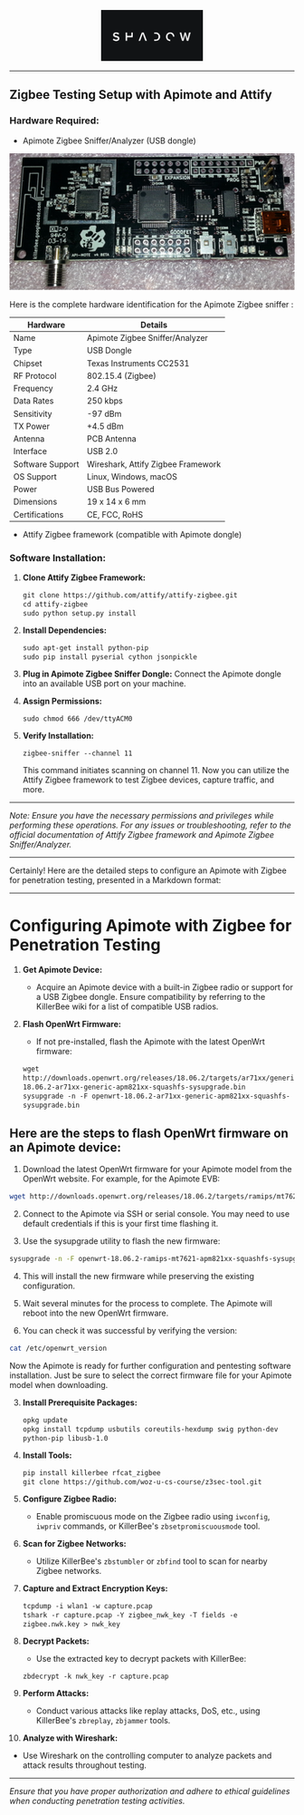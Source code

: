 <p align="center">
  <img  width="180" src="ghost.png" />
</p>


---

## Zigbee Testing Setup with Apimote and Attify

### Hardware Required:

- Apimote Zigbee Sniffer/Analyzer (USB dongle)
<p align="center">
  <img  width="600" src="apimote-v4b-front.jpg" />
</p>

Here is the complete hardware identification for the Apimote Zigbee sniffer :

| Hardware | Details | 
|-|-|  
| Name | Apimote Zigbee Sniffer/Analyzer |
| Type | USB Dongle |
| Chipset | Texas Instruments CC2531 | 
| RF Protocol | 802.15.4 (Zigbee) |
| Frequency | 2.4 GHz |
| Data Rates | 250 kbps |
| Sensitivity | -97 dBm | 
| TX Power | +4.5 dBm |
| Antenna | PCB Antenna |
| Interface | USB 2.0 |
| Software Support | Wireshark, Attify Zigbee Framework |
| OS Support | Linux, Windows, macOS |
| Power | USB Bus Powered |
| Dimensions | 19 x 14 x 6 mm |
| Certifications | CE, FCC, RoHS |

- Attify Zigbee framework (compatible with Apimote dongle)

### Software Installation:

1. **Clone Attify Zigbee Framework:**
   ```shell
   git clone https://github.com/attify/attify-zigbee.git
   cd attify-zigbee
   sudo python setup.py install
   ```

2. **Install Dependencies:**
   ```shell
   sudo apt-get install python-pip
   sudo pip install pyserial cython jsonpickle
   ```

3. **Plug in Apimote Zigbee Sniffer Dongle:**
   Connect the Apimote dongle into an available USB port on your machine.

4. **Assign Permissions:**
   ```shell
   sudo chmod 666 /dev/ttyACM0
   ```

5. **Verify Installation:**
   ```shell
   zigbee-sniffer --channel 11
   ```

   This command initiates scanning on channel 11. Now you can utilize the Attify Zigbee framework to test Zigbee devices, capture traffic, and more.

---

*Note: Ensure you have the necessary permissions and privileges while performing these operations. For any issues or troubleshooting, refer to the official documentation of Attify Zigbee framework and Apimote Zigbee Sniffer/Analyzer.*

---

Certainly! Here are the detailed steps to configure an Apimote with Zigbee for penetration testing, presented in a Markdown format:

---

# Configuring Apimote with Zigbee for Penetration Testing

1. **Get Apimote Device:**
   - Acquire an Apimote device with a built-in Zigbee radio or support for a USB Zigbee dongle. Ensure compatibility by referring to the KillerBee wiki for a list of compatible USB radios.

2. **Flash OpenWrt Firmware:**
   - If not pre-installed, flash the Apimote with the latest OpenWrt firmware:
   ```shell
   wget http://downloads.openwrt.org/releases/18.06.2/targets/ar71xx/generic/openwrt-18.06.2-ar71xx-generic-apm821xx-squashfs-sysupgrade.bin
   sysupgrade -n -F openwrt-18.06.2-ar71xx-generic-apm821xx-squashfs-sysupgrade.bin
   ```
## Here are the steps to flash OpenWrt firmware on an Apimote device:

1. Download the latest OpenWrt firmware for your Apimote model from the OpenWrt website. For example, for the Apimote EVB:

```bash
wget http://downloads.openwrt.org/releases/18.06.2/targets/ramips/mt7621/openwrt-18.06.2-ramips-mt7621-apm821xx-squashfs-sysupgrade.bin
```

2. Connect to the Apimote via SSH or serial console. You may need to use default credentials if this is your first time flashing it.

3. Use the sysupgrade utility to flash the new firmware: 

```bash
sysupgrade -n -F openwrt-18.06.2-ramips-mt7621-apm821xx-squashfs-sysupgrade.bin
```

4. This will install the new firmware while preserving the existing configuration. 

5. Wait several minutes for the process to complete. The Apimote will reboot into the new OpenWrt firmware.

6. You can check it was successful by verifying the version:

```bash 
cat /etc/openwrt_version
```

Now the Apimote is ready for further configuration and pentesting software installation. Just be sure to select the correct firmware file for your Apimote model when downloading.

3. **Install Prerequisite Packages:**
   ```shell
   opkg update
   opkg install tcpdump usbutils coreutils-hexdump swig python-dev python-pip libusb-1.0
   ```

4. **Install Tools:**
   ```shell
   pip install killerbee rfcat_zigbee
   git clone https://github.com/woz-u-cs-course/z3sec-tool.git
   ```

5. **Configure Zigbee Radio:**
   - Enable promiscuous mode on the Zigbee radio using `iwconfig`, `iwpriv` commands, or KillerBee's `zbsetpromiscuousmode` tool.

6. **Scan for Zigbee Networks:**
   - Utilize KillerBee's `zbstumbler` or `zbfind` tool to scan for nearby Zigbee networks.

7. **Capture and Extract Encryption Keys:**
   ```shell
   tcpdump -i wlan1 -w capture.pcap
   tshark -r capture.pcap -Y zigbee_nwk_key -T fields -e zigbee.nwk.key > nwk_key
   ```

8. **Decrypt Packets:**
   - Use the extracted key to decrypt packets with KillerBee:
   ```shell
   zbdecrypt -k nwk_key -r capture.pcap
   ``` 

9. **Perform Attacks:**
   - Conduct various attacks like replay attacks, DoS, etc., using KillerBee's `zbreplay`, `zbjammer` tools.

10. **Analyze with Wireshark:**
   - Use Wireshark on the controlling computer to analyze packets and attack results throughout testing.

---

*Ensure that you have proper authorization and adhere to ethical guidelines when conducting penetration testing activities.*
